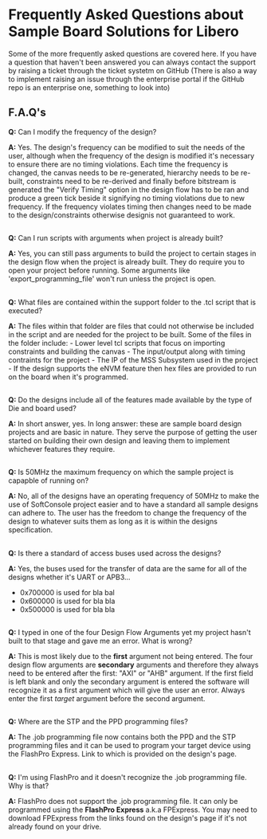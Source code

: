 # Frequently Asked Questions about Sample Board Solutions for Libero
Some of the more frequently asked questions are covered here. If you have a question that haven't been answered you can always contact the support by raising a ticket through the ticket systetm on GitHub
(There is also a way to implement raising an issue through the enterprise portal if the GitHub repo is an enterprise one, something to look into)

## F.A.Q's

**Q:** Can I modify the frequency of the design?

**A:** Yes. The design's frequency can be modified to suit the needs of the user, although when the frequency of the design is modified it's necessary to ensure there are no timing violations. Each time the frequency is changed, the canvas needs to be re-generated, hierarchy needs to be re-built, constraints need to be re-derived and finally before bitstream is generated the "Verify Timing" option in the design flow has to be ran and produce a green tick beside it signifying no timing violations due to new frequency. If the frequency violates timing then changes need to be made to the design/constraints otherwise designis not guaranteed to work.

##

**Q:** Can I run scripts with arguments when project is already built?

**A:** Yes, you can still pass arguments to build the project to certain stages in the design flow when the project is already built.
   They do require you to open your project before running. Some arguments like 'export_programming_file' won't run unless the project is open. 
##

**Q:** What files are contained within the support folder to the .tcl script that is executed?

**A:** The files within that folder are files that could not otherwise be included in the script and are needed for the project to be built.
   Some of the files in the folder include:
	- Lower level tcl scripts that focus on importing constraints and building the canvas
	- The input/output along with timing contraints for the project
	- The IP of the MSS Subsystem used in the project
	- If the design supports the eNVM feature then hex files are provided to run on the board when it's programmed.
##
	
**Q:** Do the designs include all of the features made available by the type of Die and board used?

**A:** In short answer, yes. In long answer: these are sample board design projects and are basic in nature. They serve the purpose of getting the
   user started on building their own design and leaving them to implement whichever features they require.
##

**Q:** Is 50MHz the maximum frequency on which the sample project is capapble of running on?

**A:** No, all of the designs have an operating frequency of 50MHz to make the use of SoftConsole project easier and to have a standard
   all sample designs can adhere to. The user has the freedom to change the frequency of the design to whatever suits them as long
   as it is within the designs specification.
##
   
**Q:** Is there a standard of access buses used across the designs?

**A:** Yes, the buses used for the transfer of data are the same for all of the designs whether it's UART or APB3...
- 0x700000 is used for bla bal
- 0x600000 is used for bla bla
- 0x500000 is used for bla bla
##

**Q:** I typed in one of the four Design Flow Arguments yet my project hasn't built to that stage and gave me an error. What is wrong?

**A:** This is most likely due to the **first** argument not being entered. The four design flow arguments are **secondary**
arguments and therefore they always need to be entered after the first: "AXI" or "AHB" argument. If the first field
is left blank and only the secondary argument is entered the software will recognize it as a first argument which will
give the user an error. Always enter the first *target* argument before the second argument.
##

**Q:** Where are the STP and the PPD programming files? 

**A:** The .job programming file now contains both the PPD and the STP programming files and it can be used to program your target device using the FlashPro Express. Link to which
is provided on the design's page.
##

**Q:** I'm using FlashPro and it doesn't recognize the .job programming file. Why is that?

**A:** FlashPro does not support the .job programming file. It can only be programmed using the **FlashPro Express** a.k.a FPExpress. You may need to download FPExpress from the links
found on the design's page if it's not already found on your drive.
##
